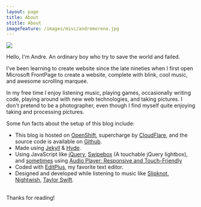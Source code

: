 ```yaml
---
layout: page
title: About
stitle: About
imagefeature: /images/misc/andremoreno.jpg
---
```


<a href="{{site.staticurl}}/images/misc/andremoreno.jpg" class="swipebox" title=""><img src="{{site.staticurl}}/static/wait.svg" class="resize js_show loading_image" data-href="/images/misc/andremoreno.jpg" /></a>

<p class="message">
Hello, I'm Andre. An ordinary boy who try to save the world and failed.
</p>

I’ve been learning to create website since the late nineties when I first open Microsoft FrontPage to create a website, complete with blink, cool music, and awesome scrolling marquee.

In my free time I enjoy listening music, playing games, occasionally writing code, playing around with new web technologies, and taking pictures. I don't pretend to be a photographer, even though I find myself quite enjoying taking and processing pictures.

<p class="message">
Some fun facts about the setup of this blog include:
</p>

* This blog is hosted on <a href="https://openshift.com/" target="_blank">OpenShift</a>, supercharge by <a href="https://www.cloudflare.com" target="_blank">CloudFlare</a>, and the source code is available on <a href="{{ site.github.repo }}" target="_blank">Github</a>.
* Made using <a href="http://jekyllrb.com/" target="_blank">Jekyll</a> &amp; <a href="https://github.com/poole/hyde" target="_blank">Hyde</a>.
* Using JavaScript like <a href="http://jquery.com/" target="_blank">jQuery</a>, <a href="http://brutaldesign.github.io/swipebox/" target="_blank">Swipebox</a> (A touchable jQuery lightbox), and <a href="/2014/09/12/cara-menambahkan-lagu-pada-halaman-web/">sometimes</a> using <a href="http://osvaldas.info/audio-player-responsive-and-touch-friendly" target="_blank">Audio Player: Responsive and Touch-Friendly</a>
* Coded with [EditPlus](http://www.editplus.com), my favorite text editor.
* Designed and developed while listening to music like <a href="http://www.slipknot1.com" target="_blank">Slipknot</a>, <a href="http://www.nightwish.com/en/" target="_blank">Nightwish</a>, <a href="http://taylorswift.com/" target="_blank">Taylor Swift</a>.

<br />
Thanks for reading!